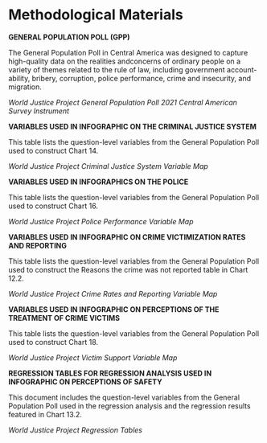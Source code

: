 # Methodological Materials

**GENERAL POPULATION POLL (GPP)**

The General Population Poll in Central America was designed to capture high-quality data on the realities andconcerns of ordinary people on a variety of themes related to the rule of law, including government account-ability, bribery, corruption, police performance, crime and insecurity, and migration.

_World Justice Project General Population Poll 2021 Central American Survey Instrument_

**VARIABLES USED IN INFOGRAPHIC ON THE CRIMINAL JUSTICE SYSTEM**

This table lists the question-level variables from the General Population Poll used to construct Chart 14.

_World Justice Project Criminal Justice System Variable Map_

**VARIABLES USED IN INFOGRAPHICS ON THE POLICE**

This table lists the question-level variables from the General Population Poll used to construct Chart 16.

_World Justice Project Police Performance Variable Map_

**VARIABLES USED IN INFOGRAPHIC ON CRIME VICTIMIZATION RATES AND REPORTING**

This table lists the question-level variables from the General Population Poll used to construct the Reasons the crime was not reported table in Chart 12.2.

_World Justice Project Crime Rates and Reporting Variable Map_

**VARIABLES USED IN INFOGRAPHIC ON PERCEPTIONS OF THE TREATMENT OF CRIME VICTIMS**

This table lists the question-level variables from the General Population Poll used to construct Chart 18.

_World Justice Project Victim Support Variable Map_

**REGRESSION TABLES FOR REGRESSION ANALYSIS USED IN INFOGRAPHIC ON PERCEPTIONS OF SAFETY**

This document includes the question-level variables from the General Population Poll used in the regression analysis and the regression results featured in Chart 13.2.

_World Justice Project Regression Tables_
